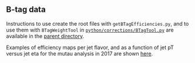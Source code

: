 ## B-tag data

Instructions to use create the root files with `getBTagEfficiencies.py`,
and to use them with `BTagWeightTool` in [`python/corrections/BTagTool.py`](../../python/corrections/BTagTool.py)
are available in the [parent directory](..#b-tagging-tools).

Examples of efficiency maps per jet flavor, and as a function of jet pT versus jet eta for the mutau analysis in 2017 are shown [here](https://ineuteli.web.cern.ch/ineuteli/btag/2017/?match=mutau).

